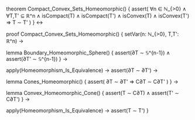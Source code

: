 theorem Compact_Convex_Sets_Homeomorphic() {
  assert(
    ∀n ∈ ℕ_{>0} ∧
    ∀T,T' ⊆ ℝ^n ∧
    isCompact(T) ∧ isCompact(T') ∧
    isConvex(T) ∧ isConvex(T') ⇒
    T ∼ T'
  )
} ↔

proof Compact_Convex_Sets_Homeomorphic() {
  setVar(n: ℕ_{>0}, T,T': ℝ^n) →
  
  lemma Boundary_Homeomorphic_Sphere() {
    assert(∂T ∼ 𝕊^{n-1}) ∧
    assert(∂T' ∼ 𝕊^{n-1})
  } →
  
  apply(Homeomorphism_Is_Equivalence) →
  assert(∂T ∼ ∂T') →
  
  lemma Cones_Homeomorphic() {
    assert(
      ∂T ∼ ∂T' ⇒ C∂T ∼ C∂T'
    )
  } →
  
  lemma Convex_Homeomorphic_Cone() {
    assert(T ∼ C∂T) ∧
    assert(T' ∼ C∂T')
  } →
  
  apply(Homeomorphism_Is_Equivalence) →
  assert(T ∼ T')
}